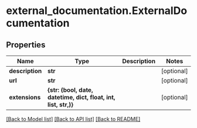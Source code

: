 # external_documentation.ExternalDocumentation

## Properties
Name | Type | Description | Notes
------------ | ------------- | ------------- | -------------
**description** | **str** |  | [optional] 
**url** | **str** |  | [optional] 
**extensions** | **{str: (bool, date, datetime, dict, float, int, list, str,)}** |  | [optional] 

[[Back to Model list]](../README.md#documentation-for-models) [[Back to API list]](../README.md#documentation-for-api-endpoints) [[Back to README]](../README.md)


